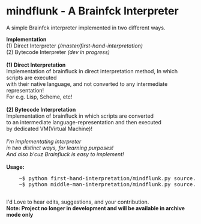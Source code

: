 # mindflunk - A Brainfck Interpreter
A simple Brainfck interpreter implemented in two different ways.  <br/>

<strong>Implementation </strong>  <br/>
(1) Direct Interpreter  <i>(/master/first-hand-interpretation)</i>   <br/>
(2) Bytecode Interpreter  <i>(dev in progress)</i>
<br/>
<br/>
<strong>(1) Direct Interpretation  </strong>   <br/>
Implementation of brainfluck in direct interpretation method, In which scripts are executed  
with their native language, and not converted to any intermediate representation!  <br/>
For e.g. Lisp, Scheme, etc! <br/>
<br/>
<strong>(2) Bytecode Interpretation   </strong><br/>
Implementation of brainfluck in which scripts are converted    
to an intermediate language-representation and then executed   
by dedicated VM(Virtual Machine)!     
<br/>
<i>I'm implementating interpreter   
in two distinct ways, for learning purposes!    
And also b'cuz Brainfluck is easy to implement!     </i>
<br/>
<br/>
<strong>Usage:</strong> <br/>
<pre>
    ~$ python first-hand-interpretation/mindflunk.py source.bf
    ~$ python middle-man-interpretation/mindflunk.py source.bf
    
</pre>

I'd Love to hear edits, suggestions, and your contribution. <br/>
<b>Note: Project no longer in development and will be available in archive mode only</b>
